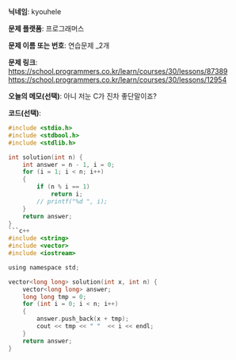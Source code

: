 **닉네임**: kyouhele	

**문제 플랫폼**: 프로그래머스

**문제 이름 또는 번호**: 연습문제  _2개

**문제 링크**: https://school.programmers.co.kr/learn/courses/30/lessons/87389
https://school.programmers.co.kr/learn/courses/30/lessons/12954

**오늘의 메모(선택)**: 아니 저눈 C가 진차 좋단말이죠?

**코드(선택)**:

```c
#include <stdio.h>
#include <stdbool.h>
#include <stdlib.h>

int solution(int n) {
    int answer = n - 1, i = 0;
    for (i = 1; i < n; i++)
    {
        if (n % i == 1)
            return i;
        // printf("%d ", i);
    }
    return answer;
}
```c++
#include <string>
#include <vector>
#include <iostream>

using namespace std;

vector<long long> solution(int x, int n) {
    vector<long long> answer;
    long long tmp = 0;
    for (int i = 0; i < n; i++)
    {
        answer.push_back(x + tmp);
        cout << tmp << " "  << i << endl;
    }
    return answer;
}
